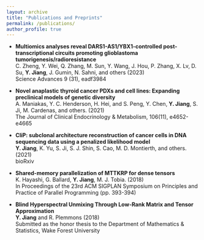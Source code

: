 ```yaml
---
layout: archive
title: "Publications and Preprints"
permalink: /publications/
author_profile: true
---
```


-   **Multiomics analyses reveal DARS1-AS1/YBX1-controlled post-transcriptional circuits promoting glioblastoma tumorigenesis/radioresistance**\
    C. Zheng, Y. Wei, Q. Zhang, M. Sun, Y. Wang, J. Hou, P. Zhang, X. Lv, D. Su, **Y. Jiang**, J. Gumin, N. Sahni, and others (2023)\
    Science Advances 9 (31), eadf3984

-   **Novel anaplastic thyroid cancer PDXs and cell lines: Expanding preclinical models of genetic diversity**\
    A. Maniakas, Y. C. Henderson, H. Hei, and S. Peng, Y. Chen, **Y. Jiang**, S. Ji, M. Cardenas, and others. (2021)\
    The Journal of Clinical Endocrinology & Metabolism, 106(11), e4652-e4665

-   **CliP: subclonal architecture reconstruction of cancer cells in DNA sequencing data using a penalized likelihood model**\
    **Y. Jiang**, K. Yu, S. Ji, S. J. Shin, S. Cao, M. D. Montierth, and others. (2021)\
    bioRxiv

-   **Shared-memory parallelization of MTTKRP for dense tensors**\
    K. Hayashi, G. Ballard, **Y. Jiang**, M. J. Tobia. (2018)\
    In Proceedings of the 23rd ACM SIGPLAN Symposium on Principles and Practice of Parallel Programming (pp. 393-394)

-   **Blind Hyperspectral Unmixing Through Low-Rank Matrix and Tensor Approximation**\
    **Y. Jiang** and R. Plemmons (2018)\
    Submitted as the honor thesis to the Department of Mathematics & Statistics, Wake Forest University
